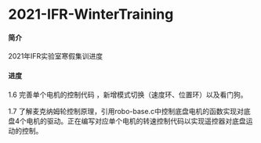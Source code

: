 # 2021-IFR-WinterTraining
#### 简介

2021年IFR实验室寒假集训进度

#### 进度

1.6  完善单个电机的控制代码 ，新增模式切换（速度环、位置环）以及看门狗。

1.7  了解麦克纳姆轮控制原理，引用robo-base.c中控制底盘电机的函数实现对底盘4个电机的驱动。正在编写对应单个电机的转速控制代码以实现遥控器对底盘运动的控制。

